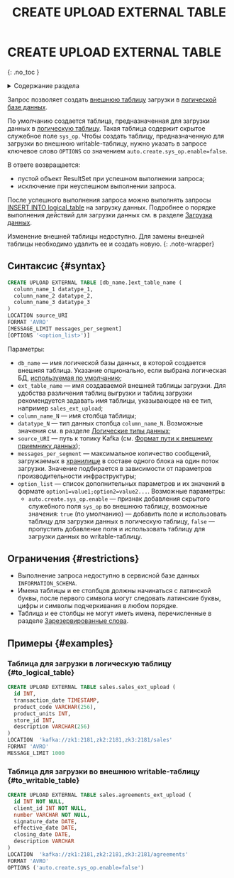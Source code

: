 ﻿---
layout: default
title: CREATE UPLOAD EXTERNAL TABLE
nav_order: 18
parent: Запросы SQL+
grand_parent: Справочная информация
has_children: false
has_toc: false
---

# CREATE UPLOAD EXTERNAL TABLE
{: .no_toc }

<details markdown="block">
  <summary>
    Содержание раздела
  </summary>
  {: .text-delta }
1. TOC
{:toc}
</details>

Запрос позволяет создать [внешнюю таблицу](../../../overview/main_concepts/external_table/external_table.md) 
загрузки в [логической базе данных](../../../overview/main_concepts/logical_db/logical_db.md).

По умолчанию создается таблица, предназначенная для загрузки данных в 
[логическую таблицу](../../../overview/main_concepts/logical_table/logical_table.md). Такая таблица содержит скрытое 
служебное поле `sys_op`. Чтобы создать таблицу, предназначенную для загрузки во внешнюю writable-таблицу, нужно указать 
в запросе ключевое слово `OPTIONS` со значением `auto.create.sys_op.enable=false`.

В ответе возвращается:
*   пустой объект ResultSet при успешном выполнении запроса;
*   исключение при неуспешном выполнении запроса.

После успешного выполнения запроса можно выполнять запросы 
[INSERT INTO logical_table](../INSERT_FROM_upload_external_table/INSERT_FROM_upload_external_table.md) на загрузку данных. Подробнее о порядке 
выполнения действий для загрузки данных см. в разделе 
[Загрузка данных](../../../working_with_system/data_upload/data_upload.md).

Изменение внешней таблицы недоступно. Для замены внешней таблицы необходимо удалить ее и создать новую.
{: .note-wrapper}

## Синтаксис {#syntax}

```sql
CREATE UPLOAD EXTERNAL TABLE [db_name.]ext_table_name (
  column_name_1 datatype_1,
  column_name_2 datatype_2,
  column_name_3 datatype_3
)
LOCATION source_URI
FORMAT 'AVRO'
[MESSAGE_LIMIT messages_per_segment]
[OPTIONS '<option_list>')]
```

Параметры:
* `db_name` — имя логической базы данных, в которой создается внешняя таблица. Указание опционально, 
    если выбрана логическая БД, [используемая по умолчанию](../../../working_with_system/other_features/default_db_set-up/default_db_set-up.md);
* `ext_table_name` — имя создаваемой внешней таблицы загрузки. Для удобства различения таблиц выгрузки 
    и таблиц загрузки рекомендуется задавать имя таблицы, указывающее на ее тип, например 
    `sales_ext_upload`;
* `column_name_N` — имя столбца таблицы;
* `datatype_N` — тип данных столбца `column_name_N`. Возможные значения см. в разделе 
    [Логические типы данных](../../supported_data_types/logical_data_types/logical_data_types.md);
* `source_URI` — путь к топику Kafka 
    (см. [Формат пути к внешнему приемнику данных](../../path_to_kafka_topic/path_to_kafka_topic.md));
* `messages_per_segment` — максимальное количество сообщений, загружаемых 
    в [хранилище](../../../overview/main_concepts/data_storage/data_storage.md) 
    в составе одного блока на один поток загрузки. Значение подбирается в зависимости от параметров 
    производительности инфраструктуры;
* `option_list` — список дополнительных параметров и их значений в формате `option1=value1;option2=value2...`.
    Возможные параметры:
  * `auto.create.sys_op.enable` — признак добавления скрытого служебного поля `sys_op` во внешнюю таблицу, 
    возможные значения: `true` (по умолчанию) — добавить поле и использовать таблицу для загрузки данных в логическую таблицу,
    `false` — пропустить добавление поля и использовать таблицу для загрузки данных во writable-таблицу.

## Ограничения {#restrictions}

* Выполнение запроса недоступно в сервисной базе данных `INFORMATION_SCHEMA`.
* Имена таблицы и ее столбцов должны начинаться с латинской буквы, после первого символа могут следовать
  латинские буквы, цифры и символы подчеркивания в любом порядке.
* Таблица и ее столбцы не могут иметь имена, перечисленные в разделе [Зарезервированные слова](../../reserved_words/reserved_words.md).

## Примеры {#examples}

### Таблица для загрузки в логическую таблицу {#to_logical_table}

```sql
CREATE UPLOAD EXTERNAL TABLE sales.sales_ext_upload (
  id INT,
  transaction_date TIMESTAMP,
  product_code VARCHAR(256),
  product_units INT,
  store_id INT,
  description VARCHAR(256)
)
LOCATION  'kafka://zk1:2181,zk2:2181,zk3:2181/sales'
FORMAT 'AVRO'
MESSAGE_LIMIT 1000
```

### Таблица для загрузки во внешнюю writable-таблицу {#to_writable_table}

```sql
CREATE UPLOAD EXTERNAL TABLE sales.agreements_ext_upload (
  id INT NOT NULL,
  client_id INT NOT NULL,
  number VARCHAR NOT NULL,
  signature_date DATE,
  effective_date DATE,
  closing_date DATE,
  description VARCHAR
)
LOCATION  'kafka://zk1:2181,zk2:2181,zk3:2181/agreements'
FORMAT 'AVRO'
OPTIONS ('auto.create.sys_op.enable=false')
```